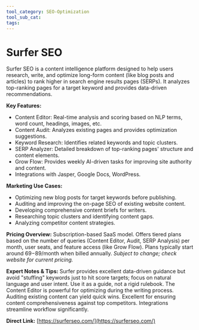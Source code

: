 ```yaml
---
tool_category: SEO-Optimization
tool_sub_cat:
tags:
---
```


# Surfer SEO

Surfer SEO is a content intelligence platform designed to help users research, write, and optimize long-form content (like blog posts and articles) to rank higher in search engine results pages (SERPs). It analyzes top-ranking pages for a target keyword and provides data-driven recommendations.

**Key Features:**

* Content Editor: Real-time analysis and scoring based on NLP terms, word count, headings, images, etc.  
* Content Audit: Analyzes existing pages and provides optimization suggestions.  
* Keyword Research: Identifies related keywords and topic clusters.  
* SERP Analyzer: Detailed breakdown of top-ranking pages' structure and content elements.  
* Grow Flow: Provides weekly AI-driven tasks for improving site authority and content.  
* Integrations with Jasper, Google Docs, WordPress.

**Marketing Use Cases:**

* Optimizing new blog posts for target keywords before publishing.  
* Auditing and improving the on-page SEO of existing website content.  
* Developing comprehensive content briefs for writers.  
* Researching topic clusters and identifying content gaps.  
* Analyzing competitor content strategies.

**Pricing Overview:** Subscription-based SaaS model. Offers tiered plans based on the number of queries (Content Editor, Audit, SERP Analysis) per month, user seats, and feature access (like Grow Flow). Plans typically start around $69-$89/month when billed annually. *Subject to change; check website for current pricing.*

**Expert Notes & Tips:** Surfer provides excellent data-driven guidance but avoid "stuffing" keywords just to hit score targets; focus on natural language and user intent. Use it as a guide, not a rigid rulebook. The Content Editor is powerful for optimizing during the writing process. Auditing existing content can yield quick wins. Excellent for ensuring content comprehensiveness against top competitors. Integrations streamline workflow significantly.

**Direct Link:** [https://surferseo.com/](https://surferseo.com/)
